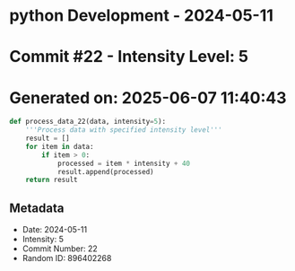 ﻿# python Development - 2024-05-11
# Commit #22 - Intensity Level: 5
# Generated on: 2025-06-07 11:40:43
```python
def process_data_22(data, intensity=5):
    '''Process data with specified intensity level'''
    result = []
    for item in data:
        if item > 0:
            processed = item * intensity + 40
            result.append(processed)
    return result
```
## Metadata
- Date: 2024-05-11
- Intensity: 5
- Commit Number: 22
- Random ID: 896402268
